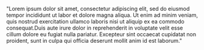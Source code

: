"Lorem ipsum dolor sit amet, consectetur adipiscing elit, sed do eiusmod tempor
 incididunt ut labor et dolore magna aliqua. Ut enim ad minim veniam, quis nostrud exercitation ullamco laboris nisi ut aliquip ex ea commodo consequat.Duis aute irure 
 dolor in reprehenderit in voluptate velit esse cillum dolore
 eu fugiat nulla pariatur. Excepteur sint occaecat 
 cupidatat non proident, sunt in culpa qui officia 
 deserunt mollit anim id est laborum."
